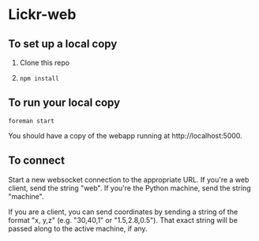 # Lickr-web


## To set up a local copy

1. Clone this repo

2. `npm install`


## To run your local copy

`foreman start`

You should have a copy of the webapp running at http://localhost:5000.


## To connect

Start a new websocket connection to the appropriate URL. If you're a web client, send the string "web". If you're the Python machine, send the string "machine".

If you are a client, you can send coordinates by sending a string of the format "x, y,z" (e.g. "30,40,1" or "1.5,2.8,0.5"). That exact string will be passed along to the active machine, if any.

